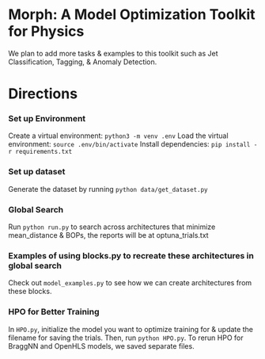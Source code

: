 # Morph: A Model Optimization Toolkit for Physics
We plan to add more tasks & examples to this toolkit such as Jet Classification, Tagging, & Anomaly Detection.

# Directions
### Set up Environment
Create a virtual environment: `` python3 -m venv .env ``
Load the virtual environment: ``source .env/bin/activate``
Install dependencies: ``pip install -r requirements.txt``

### Set up dataset
Generate the dataset by running ``python data/get_dataset.py``

### Global Search
Run ``python run.py`` to search across architectures that minimize mean_distance & BOPs, the reports will be at optuna_trials.txt

### Examples of using blocks.py to recreate these architectures in global search
Check out ``model_examples.py`` to see how we can create architectures from these blocks.

### HPO for Better Training
In ``HPO.py``, initialize the model you want to optimize training for & update the filename for saving the trials. Then, run ``python HPO.py``.
To rerun HPO for BraggNN and OpenHLS models, we saved separate files. 
